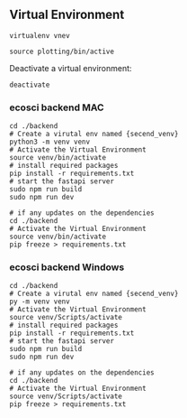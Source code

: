 ## Virtual Environment
```
virtualenv vnev
```
```
source plotting/bin/active
```
Deactivate a virtual environment:
``` 
deactivate
```

### ecosci backend MAC
```
cd ./backend
# Create a virutal env named {secend_venv}
python3 -m venv venv
# Activate the Virtual Environment
source venv/bin/activate
# install required packages
pip install -r requirements.txt
# start the fastapi server
sudo npm run build
sudo npm run dev
```
```
# if any updates on the dependencies
cd ./backend
# Activate the Virtual Environment
source venv/bin/activate
pip freeze > requirements.txt
```

### ecosci backend Windows
```
cd ./backend
# Create a virutal env named {secend_venv}
py -m venv venv
# Activate the Virtual Environment
source venv/Scripts/activate
# install required packages
pip install -r requirements.txt
# start the fastapi server
sudo npm run build
sudo npm run dev
```
```
# if any updates on the dependencies
cd ./backend
# Activate the Virtual Environment
source venv/Scripts/activate
pip freeze > requirements.txt
```
